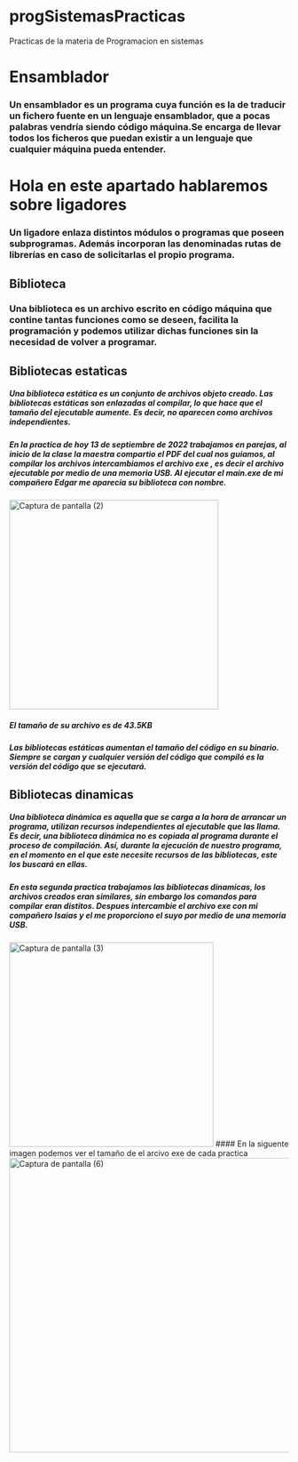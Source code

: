 # progSistemasPracticas
Practicas de la materia de Programacion en sistemas
# Ensamblador
### Un ensamblador es un programa cuya función es la de traducir un fichero fuente en un lenguaje ensamblador, que a pocas palabras vendría siendo código máquina.Se encarga de llevar todos los ficheros que puedan existir a un lenguaje que cualquier máquina pueda entender.

# Hola en este apartado hablaremos sobre ligadores 
### Un ligadore enlaza distintos módulos o programas que poseen subprogramas. Además incorporan las denominadas rutas de librerías en caso de solicitarlas el propio programa.
## Biblioteca
### Una biblioteca es un archivo escrito en código máquina que contine tantas funciones como se deseen, facilita la programación y podemos utilizar dichas funciones sin la necesidad de volver a programar. 
## Bibliotecas estaticas
##### Una biblioteca estática es un conjunto de archivos objeto creado. Las bibliotecas estáticas son enlazadas al compilar, lo que hace que el tamaño del ejecutable aumente. Es decir, no aparecen como archivos independientes.
##### En la practica de hoy 13 de septiembre de 2022 trabajamos en parejas, al inicio de la clase la maestra compartio el PDF del cual nos guiamos, al compilar los archivos intercambiamos el archivo exe , es decir el archivo ejecutable por medio de una memoria USB. Al ejecutar el main.exe de mi compañero Edgar me aparecia su biblioteca con nombre.
<img width="377" alt="Captura de pantalla (2)" src="https://user-images.githubusercontent.com/111407329/189919793-74b180f3-0572-4175-801f-ff249da1dbe3.png">

##### El tamaño de su archivo es de 43.5KB
##### Las bibliotecas estáticas aumentan el tamaño del código en su binario. Siempre se cargan y cualquier versión del código que compiló es la versión del código que se ejecutará.
## Bibliotecas dinamicas
##### Una biblioteca dinámica es aquella que se carga a la hora de arrancar un programa, utilizan recursos independientes al ejecutable que las llama. Es decir, una biblioteca dinámica no es copiada al programa durante el proceso de compilación. Así, durante la ejecución de nuestro programa, en el momento en el que este necesite recursos de las bibliotecas, este los buscará en ellas.
##### En esta segunda practica trabajamos las bibliotecas dinamicas, los archivos creados eran similares, sin embargo los comandos para compilar eran distitos. Despues intercambie el archivo exe con mi compañero Isaias y el me proporciono el suyo por medio de una memoria USB.
<img width="368" alt="Captura de pantalla (3)" src="https://user-images.githubusercontent.com/111407329/190032400-1ab5d1bb-471d-49de-9886-c0e7368b464d.png">
#### En la siguente imagen podemos ver el tamaño de el arcivo exe de cada practica 
<img width="530" alt="Captura de pantalla (6)" src="https://user-images.githubusercontent.com/111407329/190033444-39390b86-ff31-4662-802a-9de86ddb6381.png">


